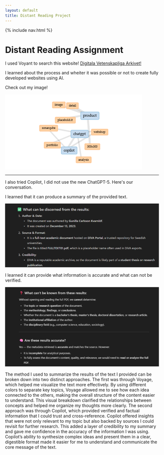 ```yaml
---
layout: default
title: Distant Reading Project
---
```


{% include nav.html %}


# Distant Reading Assignment 

I used Voyant to search this website! [Digitala Vetenskapliga Arkivet!](https://www.diva-portal.org/smash/record.jsf?pid=diva2%3A1769082&dswid=-7566)

I learned about the process and wheiter it was possible or not to create fully developed websites using AI. 

Check out my image!

![Words from Digitala Vetenskapliga - image, detail, product, placehold.it, chatgpt, webshop, portfolio, copilot, sonarqube, analysis,300x300](Voyant.png)

---
I also tried Copilot, I did not use the new ChatGPT-5. Here's our conversation.

I learned that it can produce a summary of the provided text.

![I learned that it can produce a summary of the provided text.](Copilot1.png)

I learned it can provide what information is accurate and what can not be verified.

![I learned it can provide what information is accurate and what can not be verified](Copilot2.png)

The method I used to summarize the results of the text I provided can be broken down into two distinct approaches. The first was through Voyage, which helped me visualize the text more effectively. By using different colors to separate key topics, Voyage allowed me to see how each idea connected to the others, making the overall structure of the content easier to understand. This visual breakdown clarified the relationships between concepts and helped me organize my thoughts more clearly. The second approach was through Copilot, which provided verified and factual information that I could trust and cross-reference. Copilot offered insights that were not only relevant to my topic but also backed by sources I could revisit for further research. This added a layer of credibility to my summary and gave me confidence in the accuracy of the information I was using. Copilot’s ability to synthesize complex ideas and present them in a clear, digestible format made it easier for me to understand and communicate the core message of the text.

